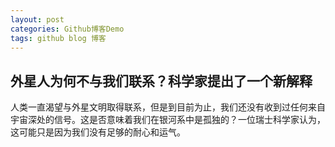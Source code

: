 ```yaml
---
layout: post
categories: Github博客Demo
tags: github blog 博客
---
```


## 外星人为何不与我们联系？科学家提出了一个新解释

人类一直渴望与外星文明取得联系，但是到目前为止，我们还没有收到过任何来自宇宙深处的信号。这是否意味着我们在银河系中是孤独的？一位瑞士科学家认为，这可能只是因为我们没有足够的耐心和运气。
